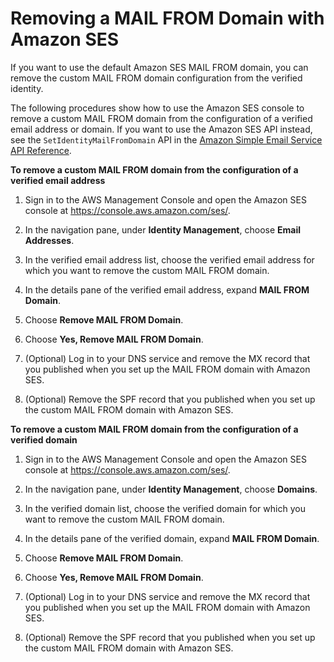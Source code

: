 # Removing a MAIL FROM Domain with Amazon SES<a name="mail-from-remove"></a>

If you want to use the default Amazon SES MAIL FROM domain, you can remove the custom MAIL FROM domain configuration from the verified identity\.

The following procedures show how to use the Amazon SES console to remove a custom MAIL FROM domain from the configuration of a verified email address or domain\. If you want to use the Amazon SES API instead, see the `SetIdentityMailFromDomain` API in the [Amazon Simple Email Service API Reference](https://docs.aws.amazon.com/ses/latest/APIReference/)\.

**To remove a custom MAIL FROM domain from the configuration of a verified email address**

1. Sign in to the AWS Management Console and open the Amazon SES console at [https://console\.aws\.amazon\.com/ses/](https://console.aws.amazon.com/ses/)\.

1. In the navigation pane, under **Identity Management**, choose **Email Addresses**\.

1. In the verified email address list, choose the verified email address for which you want to remove the custom MAIL FROM domain\.

1. In the details pane of the verified email address, expand **MAIL FROM Domain**\.

1. Choose **Remove MAIL FROM Domain**\.

1. Choose **Yes, Remove MAIL FROM Domain**\.

1. \(Optional\) Log in to your DNS service and remove the MX record that you published when you set up the MAIL FROM domain with Amazon SES\.

1. \(Optional\) Remove the SPF record that you published when you set up the custom MAIL FROM domain with Amazon SES\.

**To remove a custom MAIL FROM domain from the configuration of a verified domain**

1. Sign in to the AWS Management Console and open the Amazon SES console at [https://console\.aws\.amazon\.com/ses/](https://console.aws.amazon.com/ses/)\.

1. In the navigation pane, under **Identity Management**, choose **Domains**\.

1. In the verified domain list, choose the verified domain for which you want to remove the custom MAIL FROM domain\.

1. In the details pane of the verified domain, expand **MAIL FROM Domain**\.

1. Choose **Remove MAIL FROM Domain**\.

1. Choose **Yes, Remove MAIL FROM Domain**\.

1. \(Optional\) Log in to your DNS service and remove the MX record that you published when you set up the MAIL FROM domain with Amazon SES\.

1. \(Optional\) Remove the SPF record that you published when you set up the custom MAIL FROM domain with Amazon SES\.